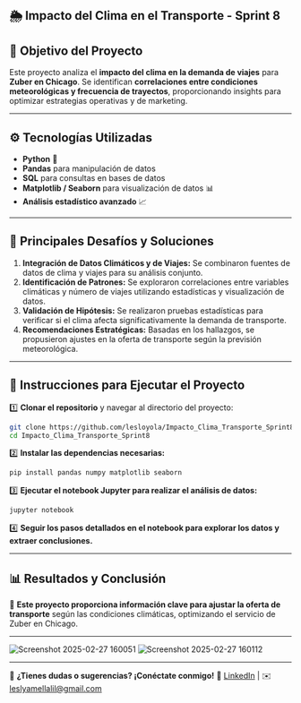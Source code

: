 ## 🌦️ Impacto del Clima en el Transporte - Sprint 8

## 🎯 Objetivo del Proyecto
Este proyecto analiza el **impacto del clima en la demanda de viajes** para **Zuber en Chicago**. Se identifican **correlaciones entre condiciones meteorológicas y frecuencia de trayectos**, proporcionando insights para optimizar estrategias operativas y de marketing.

---

## ⚙️ Tecnologías Utilizadas
- **Python** 🐍
- **Pandas** para manipulación de datos
- **SQL** para consultas en bases de datos
- **Matplotlib / Seaborn** para visualización de datos 📊
- **Análisis estadístico avanzado** 📈

---

## 🚀 Principales Desafíos y Soluciones
1. **Integración de Datos Climáticos y de Viajes:** Se combinaron fuentes de datos de clima y viajes para su análisis conjunto.
2. **Identificación de Patrones:** Se exploraron correlaciones entre variables climáticas y número de viajes utilizando estadísticas y visualización de datos.
3. **Validación de Hipótesis:** Se realizaron pruebas estadísticas para verificar si el clima afecta significativamente la demanda de transporte.
4. **Recomendaciones Estratégicas:** Basadas en los hallazgos, se propusieron ajustes en la oferta de transporte según la previsión meteorológica.

---

## 🔧 Instrucciones para Ejecutar el Proyecto
1️⃣ **Clonar el repositorio** y navegar al directorio del proyecto:
```bash
git clone https://github.com/lesloyola/Impacto_Clima_Transporte_Sprint8.git
cd Impacto_Clima_Transporte_Sprint8
```
2️⃣ **Instalar las dependencias necesarias:**
```bash
pip install pandas numpy matplotlib seaborn
```
3️⃣ **Ejecutar el notebook Jupyter para realizar el análisis de datos:**
```bash
jupyter notebook
```
4️⃣ **Seguir los pasos detallados en el notebook para explorar los datos y extraer conclusiones.**

---

## 📊 Resultados y Conclusión
📌 **Este proyecto proporciona información clave para ajustar la oferta de transporte** según las condiciones climáticas, optimizando el servicio de Zuber en Chicago.

---

![Screenshot 2025-02-27 160051](https://github.com/user-attachments/assets/a6eb21f8-ce4c-41a8-af08-5be3e45e6cc3)
![Screenshot 2025-02-27 160112](https://github.com/user-attachments/assets/c8f592e7-f6bf-4ec8-8b70-03a99c0e62df)


---

📩 **¿Tienes dudas o sugerencias? ¡Conéctate conmigo!**
🔗 [LinkedIn](https://www.linkedin.com/in/lesloyola) | ✉️ leslyamellalil@gmail.com

